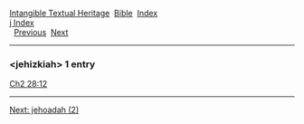 [Intangible Textual Heritage](../../index)  [Bible](../index) 
[Index](index)   
[j Index](_j_)  
  [Previous](c06140)  [Next](c06142) 

------------------------------------------------------------------------

### &lt;jehizkiah&gt; 1 entry

[Ch2 28:12](../kjv/ch2028.htm#012)  

------------------------------------------------------------------------

[Next: jehoadah (2)](c06142)
